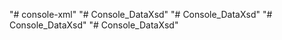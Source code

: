 "# console-xml" 
"# Console_DataXsd" 
"# Console_DataXsd" 
"# Console_DataXsd" 
"# Console_DataXsd" 
